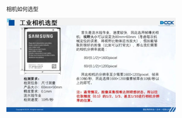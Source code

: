相机如何选型

<img title="" src="../img/7df1535482b8e13a408a71177cdde243ab7186c7.jpg" alt="" width="445">


